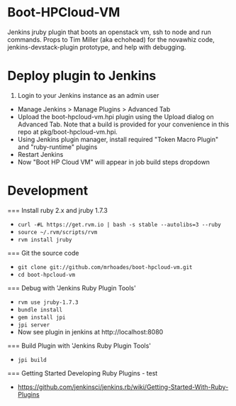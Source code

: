 Boot-HPCloud-VM
===============

Jenkins jruby plugin that boots an openstack vm, ssh to node and run commands. Props to Tim Miller (aka echohead) for the novawhiz code, jenkins-devstack-plugin prototype, and help with debugging.

# Deploy plugin to Jenkins

1. Login to your Jenkins instance as an admin user
* Manage Jenkins > Manage Plugins > Advanced Tab
* Upload the boot-hpcloud-vm.hpi plugin using the Upload dialog on Advanced Tab. Note that a build is provided for your convenience in this repo at pkg/boot-hpcloud-vm.hpi.
* Using Jenkins plugin manager, install required "Token Macro Plugin" and "ruby-runtime" plugins
* Restart Jenkins
* Now "Boot HP Cloud VM" will appear in job build steps dropdown


# Development

=== Install ruby 2.x and jruby 1.7.3
* `curl -#L https://get.rvm.io | bash -s stable --autolibs=3 --ruby`
* `source ~/.rvm/scripts/rvm`
* `rvm install jruby`

=== Git the source code

* `git clone git://github.com/mrhoades/boot-hpcloud-vm.git`
* `cd boot-hpcloud-vm`

=== Debug with 'Jenkins Ruby Plugin Tools'
* `rvm use jruby-1.7.3`
* `bundle install`
* `gem install jpi` 
* `jpi server`
* Now see plugin in jenkins at http://localhost:8080

=== Build Plugin with 'Jenkins Ruby Plugin Tools'
* `jpi build` 

=== Getting Started Developing Ruby Plugins - test
* https://github.com/jenkinsci/jenkins.rb/wiki/Getting-Started-With-Ruby-Plugins

